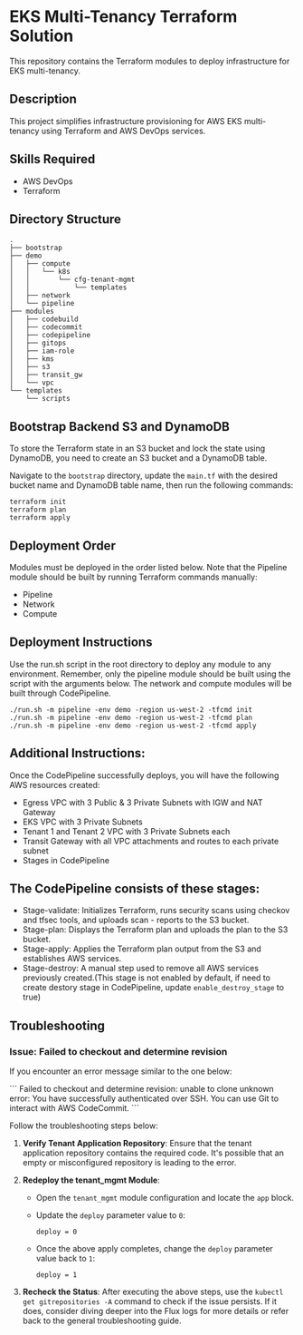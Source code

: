 # EKS Multi-Tenancy Terraform Solution

This repository contains the Terraform modules to deploy infrastructure for EKS multi-tenancy.

## Description

This project simplifies infrastructure provisioning for AWS EKS multi-tenancy using Terraform and AWS DevOps services.

## Skills Required

- AWS DevOps
- Terraform

## Directory Structure

```
.
├── bootstrap
├── demo
│   ├── compute
│   │   └── k8s
│   │       └── cfg-tenant-mgmt
│   │           └── templates
│   ├── network
│   └── pipeline
├── modules
│   ├── codebuild
│   ├── codecommit
│   ├── codepipeline
│   ├── gitops
│   ├── iam-role
│   ├── kms
│   ├── s3
│   ├── transit_gw
│   └── vpc
└── templates
    └── scripts
```

## Bootstrap Backend S3 and DynamoDB

To store the Terraform state in an S3 bucket and lock the state using DynamoDB, you need to create an S3 bucket and a DynamoDB table.

Navigate to the `bootstrap` directory, update the `main.tf` with the desired bucket name and DynamoDB table name, then run the following commands:

```
terraform init
terraform plan 
terraform apply
```

## Deployment Order

Modules must be deployed in the order listed below. Note that the Pipeline module should be built by running Terraform commands manually:

- Pipeline
- Network
- Compute

## Deployment Instructions

Use the run.sh script in the root directory to deploy any module to any environment. Remember, only the pipeline module should be built using the script with the arguments below. The network and compute modules will be built through CodePipeline.

```
./run.sh -m pipeline -env demo -region us-west-2 -tfcmd init
./run.sh -m pipeline -env demo -region us-west-2 -tfcmd plan
./run.sh -m pipeline -env demo -region us-west-2 -tfcmd apply
```

## Additional Instructions:
Once the CodePipeline successfully deploys, you will have the following AWS resources created:

- Egress VPC with 3 Public & 3 Private Subnets with IGW and NAT Gateway
- EKS VPC with 3 Private Subnets
- Tenant 1 and Tenant 2 VPC with 3 Private Subnets each
- Transit Gateway with all VPC attachments and routes to each private subnet
- Stages in CodePipeline

## The CodePipeline consists of these stages:
- Stage-validate: Initializes Terraform, runs security scans using checkov and tfsec tools, and uploads scan - reports to the S3 bucket.
- Stage-plan: Displays the Terraform plan and uploads the plan to the S3 bucket.
- Stage-apply: Applies the Terraform plan output from the S3 and establishes AWS services.
- Stage-destroy: A manual step used to remove all AWS services previously created.(This stage is not enabled by default, if need to create destory stage in CodePipeline, update `enable_destroy_stage` to true)

## Troubleshooting

### Issue: Failed to checkout and determine revision

If you encounter an error message similar to the one below:

\```
  Failed to checkout and determine revision: unable to clone
  unknown error: You have successfully authenticated over SSH. You can use Git to interact with AWS CodeCommit.
\```

Follow the troubleshooting steps below:

1. **Verify Tenant Application Repository**: Ensure that the tenant application repository contains the required code. It's possible that an empty or misconfigured repository is leading to the error.

2. **Redeploy the tenant_mgmt Module**:
   
   - Open the `tenant_mgmt` module configuration and locate the `app` block.
   
   - Update the `deploy` parameter value to `0`:
     ```hcl
     deploy = 0
     ```
   - Once the above apply completes, change the `deploy` parameter value back to `1`:
     ```hcl
     deploy = 1
     ```

3. **Recheck the Status**: After executing the above steps, use the `kubectl get gitrepositories -A` command to check if the issue persists. If it does, consider diving deeper into the Flux logs for more details or refer back to the general troubleshooting guide.
